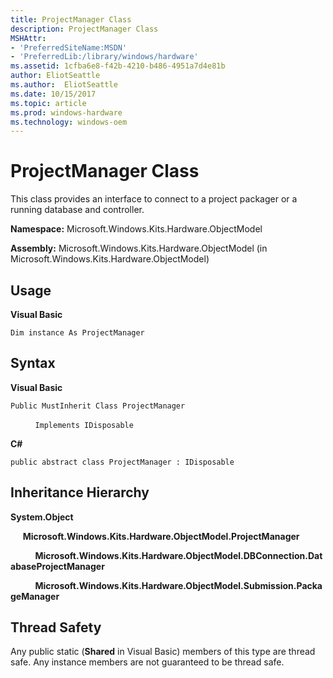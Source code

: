 ```yaml
---
title: ProjectManager Class
description: ProjectManager Class
MSHAttr:
- 'PreferredSiteName:MSDN'
- 'PreferredLib:/library/windows/hardware'
ms.assetid: 1cfba6e8-f42b-4210-b486-4951a7d4e81b
author: EliotSeattle
ms.author:  EliotSeattle
ms.date: 10/15/2017
ms.topic: article
ms.prod: windows-hardware
ms.technology: windows-oem
---
```


# ProjectManager Class


This class provides an interface to connect to a project packager or a running database and controller.

**Namespace:** Microsoft.Windows.Kits.Hardware.ObjectModel

**Assembly:** Microsoft.Windows.Kits.Hardware.ObjectModel (in Microsoft.Windows.Kits.Hardware.ObjectModel)

## <span id="Usage"></span><span id="usage"></span><span id="USAGE"></span>Usage


**Visual Basic**

`Dim instance As ProjectManager`

## <span id="Syntax"></span><span id="syntax"></span><span id="SYNTAX"></span>Syntax


**Visual Basic**

`Public MustInherit Class ProjectManager`

          `Implements IDisposable`

**C#**

`public abstract class ProjectManager : IDisposable`

## <span id="Inheritance_Hierarchy"></span><span id="inheritance_hierarchy"></span><span id="INHERITANCE_HIERARCHY"></span>Inheritance Hierarchy


**System.Object**

     **Microsoft.Windows.Kits.Hardware.ObjectModel.ProjectManager**

          **Microsoft.Windows.Kits.Hardware.ObjectModel.DBConnection.DatabaseProjectManager**

          **Microsoft.Windows.Kits.Hardware.ObjectModel.Submission.PackageManager**

## <span id="Thread_Safety"></span><span id="thread_safety"></span><span id="THREAD_SAFETY"></span>Thread Safety


Any public static (**Shared** in Visual Basic) members of this type are thread safe. Any instance members are not guaranteed to be thread safe.

 

 






